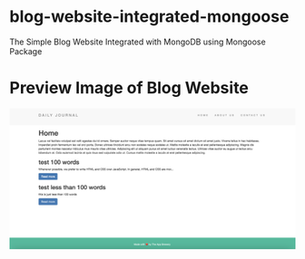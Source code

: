 # blog-website-integrated-mongoose
The Simple Blog Website Integrated with MongoDB using Mongoose Package

# Preview Image of Blog Website
<img src="preview.png">
